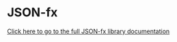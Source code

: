 # JSON-fx
[Click here to go to the full JSON-fx library documentation](https://github.com/mindsung/json-fx/tree/develop/json-fx)
